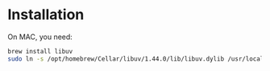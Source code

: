 # Installation

On MAC, you need:

```bash
brew install libuv
sudo ln -s /opt/homebrew/Cellar/libuv/1.44.0/lib/libuv.dylib /usr/local/lib/liblibuv
```
